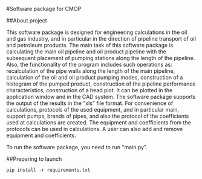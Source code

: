#Software package for CMOP

##About project

This software package is designed for engineering calculations in the oil and gas industry, and in particular in the direction of pipeline transport of oil and petroleum products.
The main task of this software package is calculating the main oil pipeline and oil product pipeline with the subsequent placement of pumping stations along the length of the pipeline.
Also, the functionality of the program includes such operations as: recalculation of the pipe walls along the length of the main pipeline, calculation of the oil and oil product pumping modes, construction of a histogram of the pumped product, construction of the pipeline performance characteristics, construction of a head plot. It can be plotted in the application window and in the CAD system.
The software package supports the output of the results in the "xls" file format. For convenience of calculations, protocols of the used equipment, and in particular main, support pumps, brands of pipes, and also the protocol of the coefficients used at calculations are created. The equipment and coefficients from the protocols can be used in calculations. A user can also add and remove equipment and coefficients.

To run the software package, you need to run "main.py".

##Preparing to launch

``
pip install -r requirements.txt
``
